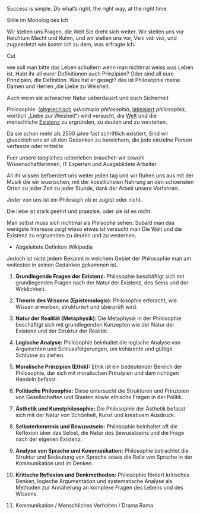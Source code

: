 Success is simple. 
Do what’s right, the right way, at the right time.

Stille im Monolog des Ich

Wir stellen uns Fragen, die Welt Sie dreht sich weiter.
Wir stellen uns vor
Reichtum Macht und Ruhm, 
und wir stellen uns vor,
Veni vidi vici, 
und zuguterletzt
wie komm ich zu dem, was erfragte Ich.

Cut

wie soll man bitte das Leben schultern wenn man nichtmal weiss was Leben ist. 
Habt ihr all eurer Definitionen auch Prinzipien? 
Oder sind all eure Prinzipien, die Definition.
Was hat er gesagt?
das ist Philosophie meine Damen und Herren
,die Liebe zu Weisheit.

Auch wenn sie schwacher Natur ueberdauert und euch Sicherheit 

Philosophie 
 ([altgriechisch](https://de.wikipedia.org/wiki/Altgriechische_Sprache "Altgriechische Sprache") φιλοσοφία _philosophía_, [latinisiert](https://de.wikipedia.org/wiki/Latinisierung "Latinisierung") _philosophia_, wörtlich „Liebe zur Weisheit“)
wird versucht, die [Welt](https://de.wikipedia.org/wiki/Welt "Welt") und die menschliche [Existenz](https://de.wikipedia.org/wiki/Existenz "Existenz") zu ergründen, zu deuten und zu verstehen.

Da sie schon mehr als 2500 jahre fast schriftlich existiert,
Sind wir gluecklich uns an all den Gedanken zu bereichern, die jede einzelne Person verfasste oder mitteilte

Fuer unsere taegliches ueberleben brauchen wir sowohl Wissenschaftlerinnen, IT Experten und Ausgebildete Arbeiter.

All ihr wissen befoerdert uns weiter jeden tag und wir Ruhen uns aus mit der Musik die wir wuenschen, mit der koestlichsten Nahrung an den schoensten Orten
zu jeder Zeit zu jeder Stunde, 
dank der Arbeit unsere Vorfahren.

Jeder von uns ist ein Philosoph ob er zugibt oder nicht.

Die liebe ist stark geehrt und praezise, oder sie ist es nicht.

Man selbst muss sich nichtmal als Philsophe sehen. Sobald man das wenigste Interesse zeigt wieso etwas ist 
versucht man Die Welt und die Existenz zu ergruenden zu deuten und zu vesterhen.
- Abgeleitete Definiton Wikipedia

Jedoch ist nicht jedem Bekannt in welchem Gebiet der Philosophie man am weitesten in seinen Gedanken gekommen ist.



1. **Grundlegende Fragen der Existenz:** Philosophie beschäftigt sich mit grundlegenden Fragen nach der Natur der Existenz, des Seins und der Wirklichkeit.

2. **Theorie des Wissens (Epistemologie):** Philosophie erforscht, wie Wissen erworben, strukturiert und überprüft wird.

3. **Natur der Realität (Metaphysik):** Die Metaphysik in der Philosophie beschäftigt sich mit grundlegenden Konzepten wie der Natur der Existenz und der Struktur der Realität.

4. **Logische Analyse:** Philosophie beinhaltet die logische Analyse von Argumenten und Schlussfolgerungen, um kohärente und gültige Schlüsse zu ziehen.

5. **Moralische Prinzipien (Ethik):** Ethik ist ein bedeutender Bereich der Philosophie, der sich mit moralischen Prinzipien und dem richtigen Handeln befasst.

6. **Politische Philosophie:** Diese untersucht die Strukturen und Prinzipien von Gesellschaften und Staaten sowie ethische Fragen in der Politik.

7. **Ästhetik und Kunstphilosophie:** Die Philosophie der Ästhetik befasst sich mit der Natur von Schönheit, Kunst und kreativem Ausdruck.

8. **Selbsterkenntnis und Bewusstsein:** Philosophie beinhaltet oft die Reflexion über das Selbst, die Natur des Bewusstseins und die Frage nach der eigenen Existenz.

9. **Analyse von Sprache und Kommunikation:** Philosophie betrachtet die Struktur und Bedeutung von Sprache sowie die Rolle von Sprache in der Kommunikation und im Denken.

10. **Kritische Reflexion und Denkmethoden:** Philosophie fördert kritisches Denken, logische Argumentation und systematische Analyse als Methoden zur Annäherung an komplexe Fragen des Lebens und des Wissens.

1. Kommunikation / Menschliches Verhalten / Drama Rama
